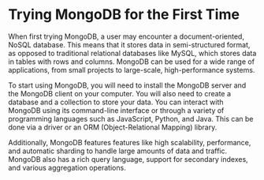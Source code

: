 # Trying MongoDB for the First Time

When first trying MongoDB, a user may encounter a document-oriented, NoSQL database. This means that it stores data in semi-structured format, as opposed to traditional relational databases like MySQL, which stores data in tables with rows and columns. MongoDB can be used for a wide range of applications, from small projects to large-scale, high-performance systems.

To start using MongoDB, you will need to install the MongoDB server and the MongoDB client on your computer. You will also need to create a database and a collection to store your data. You can interact with MongoDB using its command-line interface or through a variety of programming languages such as JavaScript, Python, and Java. This can be done via a driver or an ORM (Object-Relational Mapping) library.

Additionally, MongoDB features features like high scalability, performance, and automatic sharding to handle large amounts of data and traffic. MongoDB also has a rich query language, support for secondary indexes, and various aggregation operations.
